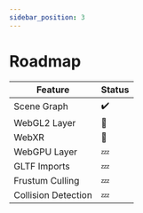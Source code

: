 ```yaml
---
sidebar_position: 3
---
```


# Roadmap



| Feature             | Status |
| ------------------- | ------ |
| Scene Graph         | ✔️      |
| WebGL2 Layer        | 🔨      |
| WebXR               | 🔨      |
| WebGPU Layer        | 💤      |
| GLTF Imports        | 💤      |
| Frustum Culling     | 💤      |
| Collision Detection | 💤      |